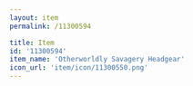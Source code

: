 ```yaml
---
layout: item
permalink: /11300594

title: Item
id: '11300594'
item_name: 'Otherworldly Savagery Headgear'
icon_url: 'item/icon/11300550.png'
---
```

